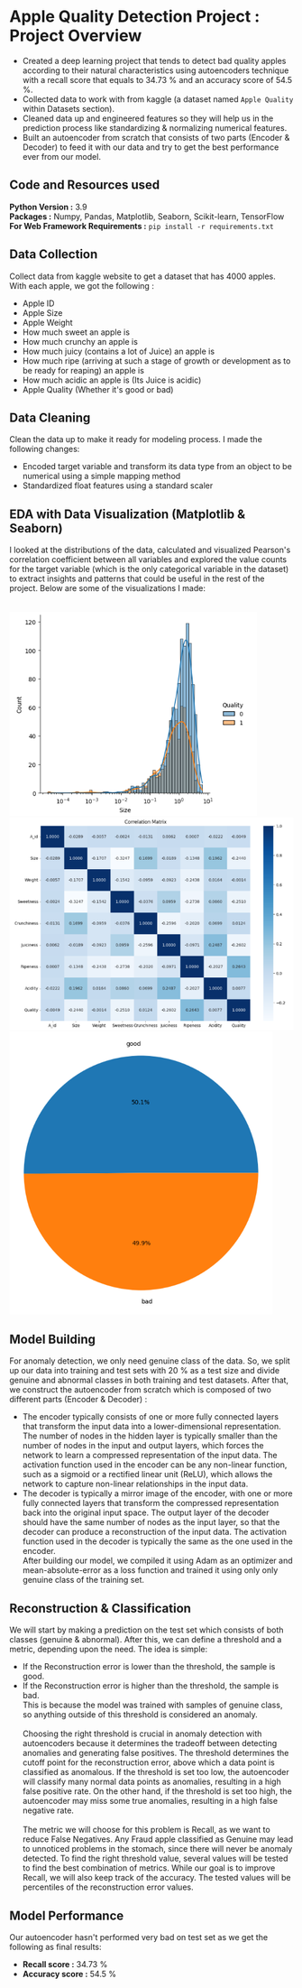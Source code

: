 # Apple Quality Detection Project : Project Overview
* Created a deep learning project that tends to detect bad quality apples according to their natural characteristics using autoencoders technique with a recall score that equals to 34.73 % and an accuracy score of 54.5 %.
* Collected data to work with from kaggle (a dataset named `Apple Quality` within Datasets section).
* Cleaned data up and engineered features so they will help us in the prediction process like standardizing & normalizing numerical features.
* Built an autoencoder from scratch that consists of two parts (Encoder & Decoder) to feed it with our data and try to get the best performance ever from our model.

## Code and Resources used
<b>Python Version :</b> 3.9<br>
<b>Packages :</b> Numpy, Pandas, Matplotlib, Seaborn, Scikit-learn, TensorFlow<br>
<b>For Web Framework Requirements :</b> `pip install -r requirements.txt`

## Data Collection
Collect data from kaggle website to get a dataset that has 4000 apples. With each apple, we got the following :
* Apple ID
* Apple Size
* Apple Weight
* How much sweet an apple is
* How much crunchy an apple is
* How much juicy (contains a lot of Juice) an apple is
* How much ripe (arriving at such a stage of growth or development as to be ready for reaping) an apple is
* How much acidic an apple is (Its Juice is acidic)
* Apple Quality (Whether it's good or bad)

## Data Cleaning
Clean the data up to make it ready for modeling process. I made the following changes:
* Encoded target variable and transform its data type from an object to be numerical using a simple mapping method
* Standardized float features using a standard scaler

## EDA with Data Visualization (Matplotlib & Seaborn)
I looked at the distributions of the data, calculated and visualized Pearson's correlation coefficient between all variables and explored the value counts for the target variable (which is the only categorical variable in the dataset) to extract insights and patterns that could be useful in the rest of the project. Below are some of the visualizations I made:<br><br><br>
<img src="size_dist.png"><br>
<img src="corr_mat.png"><br>
<img src="quality_pie.png">

## Model Building
For anomaly detection, we only need genuine class of the data. So, we split up our data into training and test sets with 20 % as a test size and divide genuine and abnormal classes in both training and test datasets. After that, we construct the autoencoder from scratch which is composed of two different parts (Encoder & Decoder) :
* The encoder typically consists of one or more fully connected layers that transform the input data into a lower-dimensional representation. The number of nodes in the hidden layer is typically smaller than the number of nodes in the input and output layers, which forces the network to learn a compressed representation of the input data. The activation function used in the encoder can be any non-linear function, such as a sigmoid or a rectified linear unit (ReLU), which allows the network to capture non-linear relationships in the input data.
* The decoder is typically a mirror image of the encoder, with one or more fully connected layers that transform the compressed representation back into the original input space. The output layer of the decoder should have the same number of nodes as the input layer, so that the decoder can produce a reconstruction of the input data. The activation function used in the decoder is typically the same as the one used in the encoder.<br>
After building our model, we compiled it using Adam as an optimizer and mean-absolute-error as a loss function and trained it using only only genuine class of the training set.

## Reconstruction & Classification
We will start by making a prediction on the test set which consists of both classes (genuine & abnormal). After this, we can define a threshold and a metric, depending upon the need. The idea is simple:

* If the Reconstruction error is lower than the threshold, the sample is good.
* If the Reconstruction error is higher than the threshold, the sample is bad.<br>
This is because the model was trained with samples of genuine class, so anything outside of this threshold is considered an anomaly.<br><br>Choosing the right threshold is crucial in anomaly detection with autoencoders because it determines the tradeoff between detecting anomalies and generating false positives. The threshold determines the cutoff point for the reconstruction error, above which a data point is classified as anomalous. If the threshold is set too low, the autoencoder will classify many normal data points as anomalies, resulting in a high false positive rate. On the other hand, if the threshold is set too high, the autoencoder may miss some true anomalies, resulting in a high false negative rate.<br><br>
The metric we will choose for this problem is Recall, as we want to reduce False Negatives. Any Fraud apple classified as Genuine may lead to unnoticed problems in the stomach, since there will never be anomaly detected. To find the right threshold value, several values will be tested to find the best combination of metrics. While our goal is to improve Recall, we will also keep track of the accuracy. The tested values will be percentiles of the reconstruction error values.

## Model Performance
Our autoencoder hasn't performed very bad on test set as we get the following as final results:
* <b>Recall score :</b> 34.73 %
* <b>Accuracy score :</b> 54.5 %

